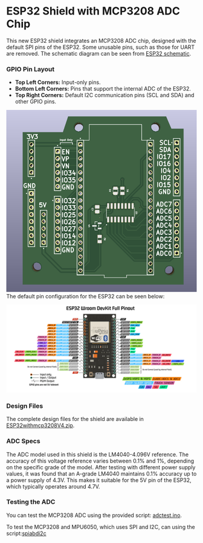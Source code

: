 # ESP32 Shield with MCP3208 ADC Chip

This new ESP32 shield integrates an MCP3208 ADC chip, designed with the default SPI pins of the ESP32. Some unusable pins, such as those for UART are removed. The schematic diagram can be seen from [ESP32 schematic](ESP32withmcp3208.pdf).

### GPIO Pin Layout
- **Top Left Corners:** Input-only pins.
- **Bottom Left Corners:** Pins that support the internal ADC of the ESP32.
- **Top Right Corners:** Default I2C communication pins (SCL and SDA) and other GPIO pins.
<img src="ESP32PCB.png" alt="ESP32PCB" width="600"/>
The default pin configuration for the ESP32 can be seen below:

![ESP32 Pinout](ESP32pinout.png)

### Design Files
The complete design files for the shield are available in [ESP32withmcp3208V4.zip](ESP32withmcp3208V4.zip).

### ADC Specs
The ADC model used in this shield is the LM4040-4.096V reference. The accuracy of this voltage reference varies between 0.1% and 1%, depending on the specific grade of the model. After testing with different power supply values, it was found that an A-grade LM4040 maintains 0.1% accuracy up to a power supply of 4.3V. This makes it suitable for the 5V pin of the ESP32, which typically operates around 4.7V.

### Testing the ADC
You can test the MCP3208 ADC using the provided script: [adctest.ino](adctest.ino).

To test the MCP3208 and MPU6050, which uses SPI and I2C, can using the script:[spiabdi2c](spiandi2c.ino)
